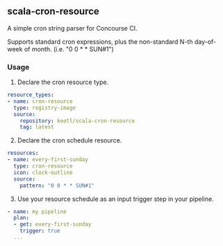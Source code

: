 ## scala-cron-resource
A simple cron string parser for Concourse CI.

Supports standard cron expressions, plus the non-standard N-th
day-of-week of month. (i.e. "0 0 * * SUN#1")


### Usage
1. Declare the cron resource type.
```yaml
resource_types:
- name: cron-resource
  type: registry-image
  source:
    repository: keotl/scala-cron-resource
    tag: latest
```

2. Declare the cron schedule resource.
```yaml
resources:
- name: every-first-sunday
  type: cron-resource
  icon: clock-outline
  source:
    pattern: "0 0 * * SUN#1"
```

3. Use your resource schedule as an input trigger step in your
   pipeline.
```yaml
- name: my pipeline
  plan:
  - get: every-first-sunday
    trigger: true
  ...
```

